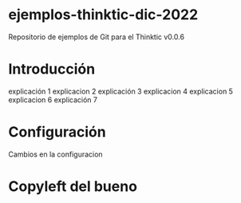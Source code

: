 # ejemplos-thinktic-dic-2022

Repositorio de ejemplos de Git para el Thinktic v0.0.6

# Introducción
explicación 1
explicacion 2
explicación 3
explicacion 4
explicacion 5
explicacion 6
explicación 7 

# Configuración

Cambios en la configuracion

# Copyleft del bueno

